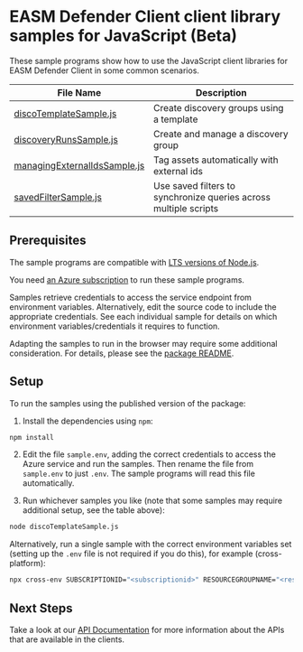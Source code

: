 # EASM Defender Client client library samples for JavaScript (Beta)

These sample programs show how to use the JavaScript client libraries for EASM Defender Client in some common scenarios.

| **File Name**                                             | **Description**                                                  |
| --------------------------------------------------------- | ---------------------------------------------------------------- |
| [discoTemplateSample.js][discotemplatesample]             | Create discovery groups using a template                         |
| [discoveryRunsSample.js][discoveryrunssample]             | Create and manage a discovery group                              |
| [managingExternalIdsSample.js][managingexternalidssample] | Tag assets automatically with external ids                       |
| [savedFilterSample.js][savedfiltersample]                 | Use saved filters to synchronize queries across multiple scripts |

## Prerequisites

The sample programs are compatible with [LTS versions of Node.js](https://github.com/nodejs/release#release-schedule).

You need [an Azure subscription][freesub] to run these sample programs.

Samples retrieve credentials to access the service endpoint from environment variables. Alternatively, edit the source code to include the appropriate credentials. See each individual sample for details on which environment variables/credentials it requires to function.

Adapting the samples to run in the browser may require some additional consideration. For details, please see the [package README][package].

## Setup

To run the samples using the published version of the package:

1. Install the dependencies using `npm`:

```bash
npm install
```

2. Edit the file `sample.env`, adding the correct credentials to access the Azure service and run the samples. Then rename the file from `sample.env` to just `.env`. The sample programs will read this file automatically.

3. Run whichever samples you like (note that some samples may require additional setup, see the table above):

```bash
node discoTemplateSample.js
```

Alternatively, run a single sample with the correct environment variables set (setting up the `.env` file is not required if you do this), for example (cross-platform):

```bash
npx cross-env SUBSCRIPTIONID="<subscriptionid>" RESOURCEGROUPNAME="<resourcegroupname>" WORKSPACENAME="<workspacename>" REGION="<region>" PARTIAL_NAME="<partial name>" node discoTemplateSample.js
```

## Next Steps

Take a look at our [API Documentation][apiref] for more information about the APIs that are available in the clients.

[discotemplatesample]: https://github.com/Azure/azure-sdk-for-js/blob/main/sdk/easm/azure-defender-easm/samples/v1-beta/javascript/discoTemplateSample.js
[discoveryrunssample]: https://github.com/Azure/azure-sdk-for-js/blob/main/sdk/easm/azure-defender-easm/samples/v1-beta/javascript/discoveryRunsSample.js
[managingexternalidssample]: https://github.com/Azure/azure-sdk-for-js/blob/main/sdk/easm/azure-defender-easm/samples/v1-beta/javascript/managingExternalIdsSample.js
[savedfiltersample]: https://github.com/Azure/azure-sdk-for-js/blob/main/sdk/easm/azure-defender-easm/samples/v1-beta/javascript/savedFilterSample.js
[apiref]: the-link-to-your-service-on-docs.microsoft.com
[freesub]: https://azure.microsoft.com/free/
[package]: https://github.com/Azure/azure-sdk-for-js/tree/main/sdk/easm/azure-defender-easm/README.md
